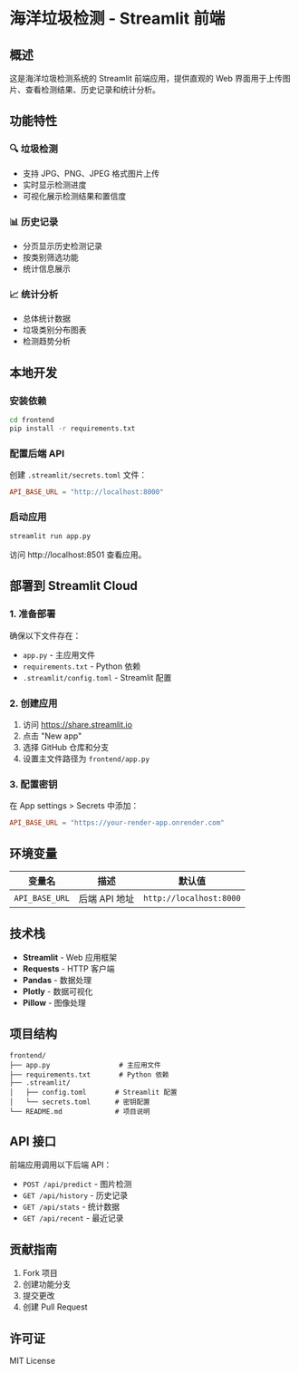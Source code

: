 # 海洋垃圾检测 - Streamlit 前端

## 概述

这是海洋垃圾检测系统的 Streamlit 前端应用，提供直观的 Web 界面用于上传图片、查看检测结果、历史记录和统计分析。

## 功能特性

### 🔍 垃圾检测
- 支持 JPG、PNG、JPEG 格式图片上传
- 实时显示检测进度
- 可视化展示检测结果和置信度

### 📊 历史记录
- 分页显示历史检测记录
- 按类别筛选功能
- 统计信息展示

### 📈 统计分析
- 总体统计数据
- 垃圾类别分布图表
- 检测趋势分析

## 本地开发

### 安装依赖

```bash
cd frontend
pip install -r requirements.txt
```

### 配置后端 API

创建 `.streamlit/secrets.toml` 文件：

```toml
API_BASE_URL = "http://localhost:8000"
```

### 启动应用

```bash
streamlit run app.py
```

访问 http://localhost:8501 查看应用。

## 部署到 Streamlit Cloud

### 1. 准备部署

确保以下文件存在：
- `app.py` - 主应用文件
- `requirements.txt` - Python 依赖
- `.streamlit/config.toml` - Streamlit 配置

### 2. 创建应用

1. 访问 https://share.streamlit.io
2. 点击 "New app"
3. 选择 GitHub 仓库和分支
4. 设置主文件路径为 `frontend/app.py`

### 3. 配置密钥

在 App settings > Secrets 中添加：

```toml
API_BASE_URL = "https://your-render-app.onrender.com"
```

## 环境变量

| 变量名 | 描述 | 默认值 |
|--------|------|--------|
| `API_BASE_URL` | 后端 API 地址 | `http://localhost:8000` |

## 技术栈

- **Streamlit** - Web 应用框架
- **Requests** - HTTP 客户端
- **Pandas** - 数据处理
- **Plotly** - 数据可视化
- **Pillow** - 图像处理

## 项目结构

```
frontend/
├── app.py                 # 主应用文件
├── requirements.txt       # Python 依赖
├── .streamlit/
│   ├── config.toml       # Streamlit 配置
│   └── secrets.toml      # 密钥配置
└── README.md             # 项目说明
```

## API 接口

前端应用调用以下后端 API：

- `POST /api/predict` - 图片检测
- `GET /api/history` - 历史记录
- `GET /api/stats` - 统计数据
- `GET /api/recent` - 最近记录

## 贡献指南

1. Fork 项目
2. 创建功能分支
3. 提交更改
4. 创建 Pull Request

## 许可证

MIT License